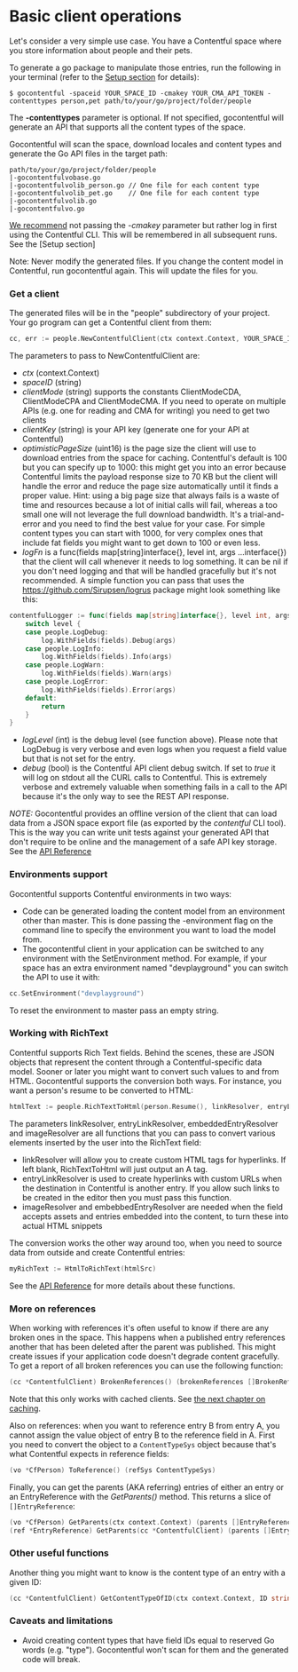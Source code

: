 # Basic client operations

Let's consider a very simple use case. You have a Contentful space where you store information
about people and their pets.

To generate a go package to manipulate those entries, run the following in your terminal (refer to the [Setup section](setup) for details):

```shell
$ gocontentful -spaceid YOUR_SPACE_ID -cmakey YOUR_CMA_API_TOKEN -contenttypes person,pet path/to/your/go/project/folder/people
```

The **-contenttypes** parameter is optional. If not specified, gocontentful will generate an API that supports all the content types of the space.

Gocontentful will scan the space, download locales and content types and generate the Go API files in the target path:

```shell
path/to/your/go/project/folder/people
|-gocontentfulvobase.go
|-gocontentfulvolib_person.go // One file for each content type
|-gocontentfulvolib_pet.go    // One file for each content type
|-gocontentfulvolib.go
|-gocontentfulvo.go
```

[We recommend](setup) not passing the _-cmakey_ parameter but rather log in first using the Contentful CLI.
This will be remembered in all subsequent runs. See the [Setup section]

Note: Never modify the generated files. If you change the content model in Contentful, run gocontentful
again. This will update the files for you.

### Get a client

The generated files will be in the "people" subdirectory of your project. Your go program can get a Contentful
client from them:

```go
cc, err := people.NewContentfulClient(ctx context.Context, YOUR_SPACE_ID, people.ClientModeCDA, YOUR_API_KEY, 1000, contentfulLogger, people.LogDebug,false)
```

The parameters to pass to NewContentfulClient are:

- _ctx_ (context.Context)
- _spaceID_ (string)
- _clientMode_ (string) supports the constants ClientModeCDA, ClientModeCPA and ClientModeCMA. If you need to operate
  on multiple APIs (e.g. one for reading and CMA for writing) you need to get two clients
- _clientKey_ (string) is your API key (generate one for your API at Contentful)
- _optimisticPageSize_ (uint16) is the page size the client will use to download entries from the space for caching.
  Contentful's default is 100 but you can specify up to 1000: this might get you into an error because Contentful
  limits the payload response size to 70 KB but the client will handle the error and reduce the page size automatically
  until it finds a proper value. Hint: using a big page size that always fails is a waste of time and resources because
  a lot of initial calls will fail, whereas a too small one will not leverage the full download bandwidth. It's a
  trial-and-error and you need to find the best value for your case. For simple content types you can start with 1000,
  for very complex ones that include fat fields you might want to get down to 100 or even less.
- _logFn_ is a func(fields map[string]interface{}, level int, args ...interface{}) that the client will call whenever
  it needs to log something. It can be nil if you don't need logging and that will be handled gracefully but it's not
  recommended. A simple function you can pass that uses the https://github.com/Sirupsen/logrus package might look
  something like this:

```go
contentfulLogger := func(fields map[string]interface{}, level int, args ...interface{}) {
    switch level {
    case people.LogDebug:
        log.WithFields(fields).Debug(args)
    case people.LogInfo:
        log.WithFields(fields).Info(args)
    case people.LogWarn:
        log.WithFields(fields).Warn(args)
    case people.LogError:
        log.WithFields(fields).Error(args)
    default:
        return
    }
}
```

- _logLevel_ (int) is the debug level (see function above). Please note that LogDebug is very verbose and even logs
  when you request a field value but that is not set for the entry.
- _debug_ (bool) is the Contentful API client debug switch. If set to _true_ it will log on stdout all the CURL calls
  to Contentful. This is extremely verbose and extremely valuable when something fails in a call to the API because
  it's the only way to see the REST API response.

_NOTE:_ Gocontentful provides an offline version of the client that can load data from a JSON space export file
(as exported by the _contentful_ CLI tool). This is the way you can write unit tests against your generated API that
don't require to be online and the management of a safe API key storage. See the [API Reference](./api-reference)

### Environments support

Gocontentful supports Contentful environments in two ways:

- Code can be generated loading the content model from an environment other than master.
  This is done passing the -environment flag on the command line to specify the environment you want to load the model from.
- The gocontentful client in your application can be switched to any environment with the SetEnvironment method.
  For example, if your space has an extra environment named "devplayground" you can switch the API to use it with:

```go
cc.SetEnvironment("devplayground")
```

To reset the environment to master pass an empty string.

### Working with RichText

Contentful supports Rich Text fields. Behind the scenes, these are JSON objects that represent
the content through a Contentful-specific data model. Sooner or later you might want to convert such values to and from HTML.
Gocontentful supports the conversion both ways. For instance, you want a person's resume to be converted to HTML:

```go
htmlText := people.RichTextToHtml(person.Resume(), linkResolver, entryLinkResolver, imageResolver, embeddedEntryResolver locale)
```

The parameters linkResolver, entryLinkResolver, embeddedEntryResolver and imageResolver are all functions that you can pass
to convert various elements inserted by the user into the RichText field:

- linkResolver will allow you to create custom HTML tags for hyperlinks. If left blank, RichTextToHtml will just output an A tag.
- entryLinkResolver is used to create hyperlinks with custom URLs when the destination in Contentful is another entry.
  If you allow such links to be created in the editor then you must pass this function.
- imageResolver and embebbedEntryResolver are needed when the field accepts assets and entries embedded into the content, to turn
  these into actual HTML snippets

The conversion works the other way around too, when you need to source data from outside and create Contentful entries:

```go
myRichText := HtmlToRichText(htmlSrc)
```

See the [API Reference](./api-reference) for more details about these functions.

### More on references

When working with references it's often useful to know if there are any broken ones in the space.
This happens when a published entry references another that has been deleted after the parent
was published. This might create issues if your application code doesn't degrade content gracefully.
To get a report of all broken references you can use the following function:

```go
(cc *ContentfulClient) BrokenReferences() (brokenReferences []BrokenReference)
```

Note that this only works with cached clients. See [the next chapter on caching](./caching).

Also on references: when you want to reference entry B from entry A, you cannot assign
the value object of entry B to the reference field in A. First you need to convert the
object to a `ContentTypeSys` object because that's what Contentful expects in reference fields:

```go
(vo *CfPerson) ToReference() (refSys ContentTypeSys)
```

Finally, you can get the parents (AKA referring) entries of either an entry or
an EntryReference with the _GetParents()_ method. This returns a slice of `[]EntryReference`:

```go
(vo *CfPerson) GetParents(ctx context.Context) (parents []EntryReference, err error)
(ref *EntryReference) GetParents(cc *ContentfulClient) (parents []EntryReference, err error)
```

### Other useful functions

Another thing you might want to know is the content type of an entry with a given ID:

```go
(cc *ContentfulClient) GetContentTypeOfID(ctx context.Context, ID string) (contentType string)
```

### Caveats and limitations

- Avoid creating content types that have field IDs equal to reserved Go words (e.g. "type").
  Gocontentful won't scan for them and the generated code will break.
